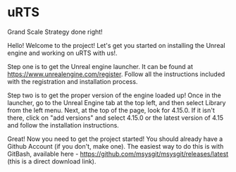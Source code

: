 # uRTS
Grand Scale Strategy done right!


Hello! Welcome to the project! Let's get you started on installing the Unreal engine and working on uRTS with us!.

Step one is to get the Unreal engine launcher. It can be found at https://www.unrealengine.com/register. Follow all the instructions included with the registration and installation process. 

Step two is to get the proper version of the engine loaded up! Once in the launcher, go to the Unreal Engine tab at the top left, and then select Library from the left menu. Next, at the top of the page, look for 4.15.0. If it isn't there, click on "add versions" and select 4.15.0 or the latest version of 4.15 and follow the installation instructions.

Great! Now you need to get the project started! You should already have a Github Account (if you don't, make one). The easiest way to do this is with GitBash, available here - https://github.com/msysgit/msysgit/releases/latest (this is a direct download link).  

